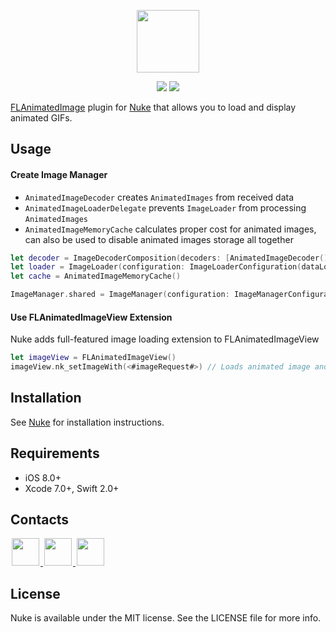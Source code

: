 <p align="center"><img src="https://cloud.githubusercontent.com/assets/1567433/10440878/a7c6e468-714b-11e5-9b12-baef482c37c1.png" height="100"/>

<p align="center">
<a href="https://cocoapods.org"><img src="https://img.shields.io/cocoapods/v/Nuke-Alamofire-Plugin.svg"></a>
<a href="https://github.com/Carthage/Carthage"><img src="https://img.shields.io/badge/Carthage-compatible-4BC51D.svg?style=flat"></a>
</p>

[FLAnimatedImage](https://github.com/Flipboard/FLAnimatedImage) plugin for [Nuke](https://github.com/kean/Nuke) that allows you to load and display animated GIFs.

## Usage

#### Create Image Manager

- `AnimatedImageDecoder` creates `AnimatedImages` from received data
- `AnimatedImageLoaderDelegate` prevents `ImageLoader` from processing `AnimatedImages`
- `AnimatedImageMemoryCache` calculates proper cost for animated images, can also be used to disable animated images storage all together

```swift
let decoder = ImageDecoderComposition(decoders: [AnimatedImageDecoder(), ImageDecoder()])
let loader = ImageLoader(configuration: ImageLoaderConfiguration(dataLoader: <#dataLoader#>, decoder: decoder), delegate: AnimatedImageLoaderDelegate())
let cache = AnimatedImageMemoryCache()

ImageManager.shared = ImageManager(configuration: ImageManagerConfiguration(loader: loader, cahce: cache))
```

#### Use FLAnimatedImageView Extension

Nuke adds full-featured image loading extension to FLAnimatedImageView
```swift
let imageView = FLAnimatedImageView()
imageView.nk_setImageWith(<#imageRequest#>) // Loads animated image and starts playback
```

## Installation

See [Nuke](https://github.com/kean/Nuke) for installation instructions.

## Requirements
- iOS 8.0+
- Xcode 7.0+, Swift 2.0+

## Contacts

<a href="https://github.com/kean">
<img src="https://cloud.githubusercontent.com/assets/1567433/6521218/9c7e2502-c378-11e4-9431-c7255cf39577.png" height="44" hspace="2"/>
</a>
<a href="https://twitter.com/a_grebenyuk">
<img src="https://cloud.githubusercontent.com/assets/1567433/6521243/fb085da4-c378-11e4-973e-1eeeac4b5ba5.png" height="44" hspace="2"/>
</a>
<a href="https://www.linkedin.com/pub/alexander-grebenyuk/83/b43/3a0">
<img src="https://cloud.githubusercontent.com/assets/1567433/6521256/20247bc2-c379-11e4-8e9e-417123debb8c.png" height="44" hspace="2"/>
</a>

## License

Nuke is available under the MIT license. See the LICENSE file for more info.
